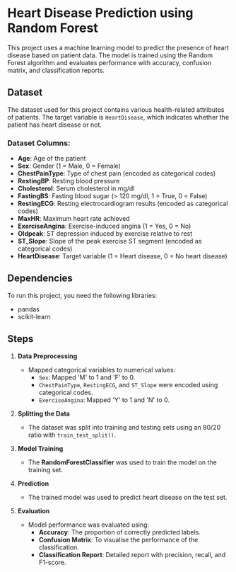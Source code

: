 # Heart Disease Prediction using Random Forest

This project uses a machine learning model to predict the presence of heart disease based on patient data. The model is trained using the Random Forest algorithm and evaluates performance with accuracy, confusion matrix, and classification reports.

## Dataset

The dataset used for this project contains various health-related attributes of patients. The target variable is `HeartDisease`, which indicates whether the patient has heart disease or not.

### Dataset Columns:
- **Age**: Age of the patient
- **Sex**: Gender (1 = Male, 0 = Female)
- **ChestPainType**: Type of chest pain (encoded as categorical codes)
- **RestingBP**: Resting blood pressure
- **Cholesterol**: Serum cholesterol in mg/dl
- **FastingBS**: Fasting blood sugar (> 120 mg/dl, 1 = True, 0 = False)
- **RestingECG**: Resting electrocardiogram results (encoded as categorical codes)
- **MaxHR**: Maximum heart rate achieved
- **ExerciseAngina**: Exercise-induced angina (1 = Yes, 0 = No)
- **Oldpeak**: ST depression induced by exercise relative to rest
- **ST_Slope**: Slope of the peak exercise ST segment (encoded as categorical codes)
- **HeartDisease**: Target variable (1 = Heart disease, 0 = No heart disease)

## Dependencies

To run this project, you need the following libraries:
- pandas
- scikit-learn

## Steps

1. **Data Preprocessing**
   - Mapped categorical variables to numerical values:
     - `Sex`: Mapped 'M' to 1 and 'F' to 0.
     - `ChestPainType`, `RestingECG`, and `ST_Slope` were encoded using categorical codes.
     - `ExerciseAngina`: Mapped 'Y' to 1 and 'N' to 0.

2. **Splitting the Data**
   - The dataset was split into training and testing sets using an 80/20 ratio with `train_test_split()`.

3. **Model Training**
   - The **RandomForestClassifier** was used to train the model on the training set.

4. **Prediction**
   - The trained model was used to predict heart disease on the test set.

5. **Evaluation**
   - Model performance was evaluated using:
     - **Accuracy**: The proportion of correctly predicted labels.
     - **Confusion Matrix**: To visualise the performance of the classification.
     - **Classification Report**: Detailed report with precision, recall, and F1-score.
 


